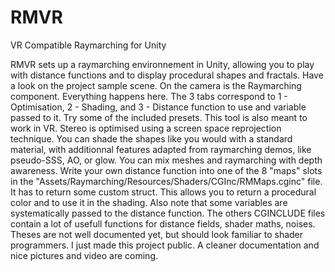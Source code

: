 # RMVR
VR Compatible Raymarching for Unity

RMVR sets up a raymarching environnement in Unity, allowing you to play with distance functions and to display procedural shapes and fractals.
Have a look on the project sample scene. On the camera is the Raymarching component. Everything happens here.
The 3 tabs correspond to 1 - Optimisation, 2 - Shading, and 3 - Distance function to use and variable passed to it. Try some of the included 
presets.
This tool is also meant to work in VR. Stereo is optimised using a screen space reprojection technique.
You can shade the shapes like you would with a standard material, with additionnal features adapted from raymarching demos, like pseudo-SSS, 
AO, or glow. You can mix meshes and raymarching with depth awareness.
Write your own distance function into one of the 8 "maps" slots in the "Assets/Raymarching/Resources/Shaders/CGInc/RMMaps.cginc" file.
It has to return some custom struct. This allows you to return a procedural color and to use it in the shading. Also note that some variables
are systematically passed to the distance function.
The others CGINCLUDE files contain a lot of usefull functions for distance fields, shader maths, noises.
Theses are not well documented yet, but should look familiar to shader programmers.
I just made this project public. A cleaner documentation and nice pictures and video are coming.
